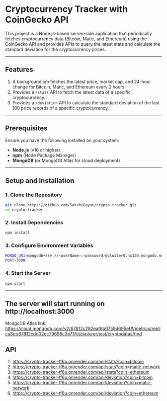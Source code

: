 # Cryptocurrency Tracker with CoinGecko API

This project is a Node.js-based server-side application that periodically fetches cryptocurrency data (Bitcoin, Matic, and Ethereum) using the CoinGecko API and provides APIs to query the latest stats and calculate the standard deviation for the cryptocurrency prices.

---

## **Features**
1. A background job fetches the latest price, market cap, and 24-hour change for Bitcoin, Matic, and Ethereum every 2 hours.
2. Provides a `/stats` API to fetch the latest data of a specific cryptocurrency.
3. Provides a `/deviation` API to calculate the standard deviation of the last 100 price records of a specific cryptocurrency.

---

## **Prerequisites**
Ensure you have the following installed on your system:
- **Node.js** (v16 or higher)
- **npm** (Node Package Manager)
- **MongoDB** (or MongoDB Atlas for cloud deployment)

---

## **Setup and Installation**

### 1. **Clone the Repository**
```bash
git clone https://github.com/SakshiGoyat/crypto-tracker.git
cd crypto-tracker
```
### 2. **Install Dependencies**
```bash
npm install
```
### 3. **Configure Environment Variables**
```bash
MONGO_URI=mongodb+srv://<userName>:<password>@cluster0.nx130.mongodb.net/?retryWrites=true&w=majority&appName=Cluster0
PORT=3000
```

### 4. **Start the Server**
```bash
npm start
```
---
The server will start running on http://localhost:3000
---
MongoDB Atlas link: https://cloud.mongodb.com/v2/67812c292eaf6b0759d695ef#/metrics/replicaSet/67812cdd02ec79698c3a717e/explorer/test/cryptodatas/find

## **API**
1. https://crypto-tracker-tf6u.onrender.com/api/stats?coin=bitcoin
2. https://crypto-tracker-tf6u.onrender.com/api/stats?coin=matic-network
3. https://crypto-tracker-tf6u.onrender.com/api/stats?coin=ethereum
4. https://crypto-tracker-tf6u.onrender.com/api/deviation?coin=bitcoin
5. https://crypto-tracker-tf6u.onrender.com/api/deviation?coin=matic-network
6. https://crypto-tracker-tf6u.onrender.com/api/deviation?coin=ethereum
